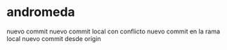 # andromeda
nuevo commit
nuevo commit local con conflicto
nuevo commit en la rama local
nuevo commit desde origin